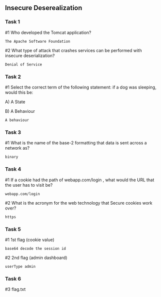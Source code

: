 ## Insecure Deserealization

### Task 1
#1 Who developed the Tomcat application?
```
The Apache Software Foundation
```

#2 What type of attack that crashes services can be performed with insecure deserialization?
```
Denial of Service
```

### Task 2
#1 	Select the correct term of the following statement:
if a dog was sleeping, would this be:

A) A State

B) A Behaviour
```
A behaviour
```

### Task 3
#1 What is the name of the base-2 formatting that data is sent across a network as?  
```
binary
```

### Task 4
#1 If a cookie had the path of webapp.com/login , what would the URL that the user has to visit be? 
```
webapp.com/login
```
#2 What is the acronym for the web technology that Secure cookies work over?
```
https
```

### Task 5
#1 1st flag (cookie value) 
```
base64 decode the session id 
```

#2 2nd flag (admin dashboard)
```
userType admin
```

### Task 6
#3  flag.txt 